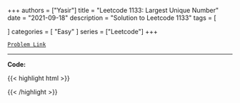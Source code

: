 
+++
authors = ["Yasir"]
title = "Leetcode 1133: Largest Unique Number"
date = "2021-09-18"
description = "Solution to Leetcode 1133"
tags = [
    
]
categories = [
    "Easy"
]
series = ["Leetcode"]
+++



[`Problem Link`](https://leetcode.com/problems/largest-unique-number/description/)

---

**Code:**

{{< highlight html >}}

{{< /highlight >}}

